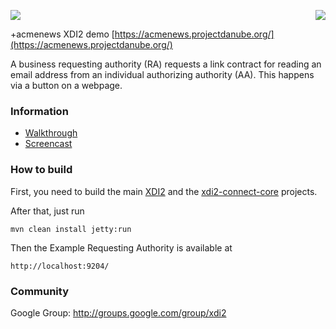 <a href="http://projectdanube.org/" target="_blank"><img src="http://projectdanube.github.com/xdi2/images/projectdanube_logo.png" align="right"></a>
<img src="http://projectdanube.github.com/xdi2/images/logo64.png"><br>

 +acmenews XDI2 demo [https://acmenews.projectdanube.org/](https://acmenews.projectdanube.org/)

A business requesting authority (RA) requests a link contract for reading an email address from an individual authorizing authority (AA). This happens via a button on a webpage.

### Information

* [Walkthrough](https://github.com/projectdanube/xdi2-connect-acmepizza/wiki/Walkthrough)
* [Screencast](https://github.com/projectdanube/xdi2-connect-acmepizza/wiki/Screencast)

### How to build

First, you need to build the main [XDI2](http://github.com/projectdanube/xdi2) and the 
[xdi2-connect-core](http://github.com/projectdanube/xdi2-connect-core) projects.

After that, just run

    mvn clean install jetty:run

Then the Example Requesting Authority is available at

	http://localhost:9204/

### Community

Google Group: http://groups.google.com/group/xdi2

